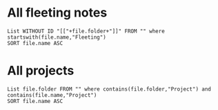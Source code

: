 # All fleeting notes
``` dataview
List WITHOUT ID "[["+file.folder+"]]" FROM "" where startswith(file.name,"Fleeting")  
SORT file.name ASC

```
# All projects
``` dataview
List file.folder FROM "" where contains(file.folder,"Project") and contains(file.name,"Project")  
SORT file.name ASC

```